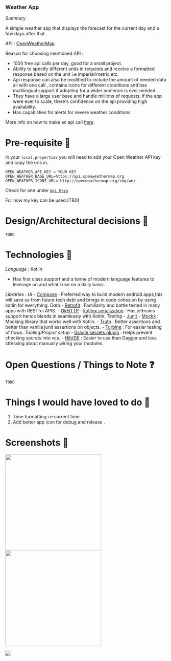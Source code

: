 ### Weather App

*Summary*

A simple weather app that displays the forecast for the current day and a few days after that.

*API :* [OpenWeatherMap](https://openweathermap.org/api)

Reason for choosing mentioned API :
- 1000 free api calls per day, good for a small project.
- Ability to specify different units in requests and receive a formatted response based on the unit i.e imperial/metric etc.
- Api response can also be modified to include the amount of needed data all with one call ,
contains icons for different conditions and has multilingual support if adopting for a wider audience is ever needed.
- They have a large user base and handle millions of requests, if the app were ever to scale, there's confidence on the api providing high availability.
- Has capabilities for alerts for severe weather conditions

More info on how to make an api call [here](https://openweathermap.org/api/one-call-3#multi).

# Pre-requisite 📝

In your `local.properties` you will need to add your Open Weather API key and copy the urls in.

```properties
OPEN_WEATHER_API_KEY = YOUR KEY
OPEN_WEATHER_BASE_URL=https://api.openweathermap.org
OPEN_WEATHER_ICONS_URL= http://openweathermap.org/img/wn/
```

Check for one under  [`Api Keys`](https://home.openweathermap.org/api_keys)

For now my key can be used.(TBD)

# Design/Architectural decisions 📐

```TODO```

# Technologies 🔨

*Language :* Kotlin
 - Has first class support and a tonne of modern language features to leverage on and what I use on a daily basis.

*Libraries :*
   *UI*
     - [Compose](https://developer.android.com/jetpack/compose) : Preferred way to build modern android apps,this will save us from 
future tech debt and brings in code cohesion by using kotlin for everything.
   *Data*
     - [Retrofit](https://square.github.io/retrofit/) : Familiarity and battle tested in many apps with RESTful APIS.
     - [OkHTTP](https://square.github.io/okhttp/)
     - [kotlinx.serialization](https://kotlinlang.org/docs/serialization.html) : Has jetbrains support hence blends in seamlessly with Kotlin.
   *Testing*
     - [Junit](https://junit.org/junit4/)
     - [Mockk](https://mockk.io/) : Mocking library that works well with Kotlin.
     - [Truth](https://truth.dev/) : Better assertions and better than vanilla junit assertions on objects.
     - [Turbine](https://github.com/cashapp/turbine) : For easier testing of flows.
   *Tooling/Project setup*
     - [Gradle secrets plugin](https://github.com/google/secrets-gradle-plugin) : Helps prevent checking secrets into vcs.
     - [Hilt(DI)](https://developer.android.com/training/dependency-injection/hilt-android) : Easier to use than Dagger and less stressing about manually wiring your modules.

# Open Questions / Things to Note ❓

```TODO```

# Things I would have loved to do 💙

1. Time formatting i.e current time
2. Add better app icon for debug and release .

# Screenshots 📱

<img src="" width="300px"> <img src="" width="300px">


![](https://media.giphy.com/media/hWvk9iUU4uBBeyBq0k/giphy.gif)


